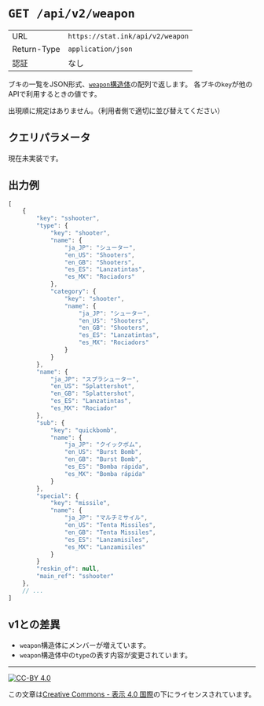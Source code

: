 `GET /api/v2/weapon`
====================

| | |
|-|-|
|URL|`https://stat.ink/api/v2/weapon`|
|Return-Type|`application/json`|
|認証|なし|

ブキの一覧をJSON形式、[`weapon`構造体](struct/weapon.md)の配列で返します。
各ブキの`key`が他のAPIで利用するときの値です。

出現順に規定はありません。（利用者側で適切に並び替えてください）

クエリパラメータ
----------------

現在未実装です。


出力例
------

```js
[
    {
        "key": "sshooter",
        "type": {
            "key": "shooter",
            "name": {
                "ja_JP": "シューター",
                "en_US": "Shooters",
                "en_GB": "Shooters",
                "es_ES": "Lanzatintas",
                "es_MX": "Rociadors"
            },
            "category": {
                "key": "shooter",
                "name": {
                    "ja_JP": "シューター",
                    "en_US": "Shooters",
                    "en_GB": "Shooters",
                    "es_ES": "Lanzatintas",
                    "es_MX": "Rociadors"
                }
            }
        },
        "name": {
            "ja_JP": "スプラシューター",
            "en_US": "Splattershot",
            "en_GB": "Splattershot",
            "es_ES": "Lanzatintas",
            "es_MX": "Rociador"
        },
        "sub": {
            "key": "quickbomb",
            "name": {
                "ja_JP": "クイックボム",
                "en_US": "Burst Bomb",
                "en_GB": "Burst Bomb",
                "es_ES": "Bomba rápida",
                "es_MX": "Bomba rápida"
            }
        },
        "special": {
            "key": "missile",
            "name": {
                "ja_JP": "マルチミサイル",
                "en_US": "Tenta Missiles",
                "en_GB": "Tenta Missiles",
                "es_ES": "Lanzamisiles",
                "es_MX": "Lanzamisiles"
            }
        }
        "reskin_of": null,
        "main_ref": "sshooter"
    },
    // ...
]
```

v1との差異
----------

- `weapon`構造体にメンバーが増えています。
- `weapon`構造体中の`type`の表す内容が変更されています。

----

[![CC-BY 4.0](https://stat.ink/static-assets/cc/cc-by.svg)](http://creativecommons.org/licenses/by/4.0/deed.ja)

この文章は[Creative Commons - 表示 4.0 国際](http://creativecommons.org/licenses/by/4.0/deed.ja)の下にライセンスされています。
